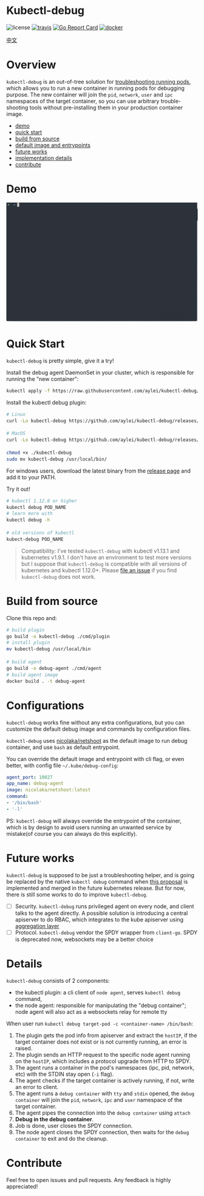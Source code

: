 # Kubectl-debug

![license](https://img.shields.io/hexpm/l/plug.svg)
[![travis](https://travis-ci.org/aylei/kubectl-debug.svg?branch=master)](https://travis-ci.org/aylei/kubectl-debug)
[![Go Report Card](https://goreportcard.com/badge/github.com/aylei/kubectl-debug)](https://goreportcard.com/report/github.com/aylei/kubectl-debug)
[![docker](https://img.shields.io/docker/pulls/aylei/debug-agent.svg)](https://hub.docker.com/r/aylei/debug-agent)

[中文](./docs/zh-cn.md)

# Overview

`kubectl-debug` is an out-of-tree solution for [troubleshooting running pods](https://github.com/kubernetes/community/blob/master/contributors/design-proposals/node/troubleshoot-running-pods.md), which allows you to run a new container in running pods for debugging purpose. The new container will join the `pid`, `network`, `user` and `ipc` namespaces of the target container, so you can use arbitrary trouble-shooting tools without pre-installing them in your production container image.

- [demo](#demo)
- [quick start](#quick-start)
- [build from source](#build-from-source)
- [default image and entrypoints](#default-image-and-entrypoint)
- [future works](#future-works)
- [implementation details](#details)
- [contribute](#contribute)

# Demo

![gif](./docs/kube-debug.gif)

# Quick Start

`kubectl-debug` is pretty simple, give it a try!

Install the debug agent DaemonSet in your cluster, which is responsible for running the "new container":

```bash
kubectl apply -f https://raw.githubusercontent.com/aylei/kubectl-debug/master/scripts/agent_daemonset.yml
```

Install the kubectl debug plugin:

```bash
# Linux
curl -Lo kubectl-debug https://github.com/aylei/kubectl-debug/releases/download/0.0.2/kubectl-debug_0.0.2_linux-amd64

# MacOS
curl -Lo kubectl-debug https://github.com/aylei/kubectl-debug/releases/download/0.0.2/kubectl-debug_0.0.2_macos-amd64

chmod +x ./kubectl-debug
sudo mv kubectl-debug /usr/local/bin/
```

For windows users, download the latest binary from the [release page](https://github.com/aylei/kubectl-debug/releases/tag/0.0.2) and add it to your PATH.

Try it out!
```bash
# kubectl 1.12.0 or higher
kubectl debug POD_NAME
# learn more with 
kubectl debug -h

# old versions of kubectl
kubect-debug POD_NAME
```

> Compatibility: I've tested `kubectl-debug` with kubectl v1.13.1 and kubernetes v1.9.1. I don't have an environment to test more versions but I suppose that `kubectl-debug` is compatible with all versions of kubernetes and kubectl 1.12.0+. Please [file an issue](https://github.com/aylei/kubectl-debug/issues/new) if you find `kubectl-debug` does not work.

# Build from source

Clone this repo and:
```bash
# build plugin
go build -o kubectl-debug ./cmd/plugin
# install plugin
mv kubectl-debug /usr/local/bin

# build agent
go build -o debug-agent ./cmd/agent
# build agent image
docker build . -t debug-agent
```

# Configurations

`kubectl-debug` works fine without any extra configurations, but you can customize the default debug image and commands by configuration files.

`kubectl-debug` uses [nicolaka/netshoot](https://github.com/nicolaka/netshoot) as the default image to run debug container, and use `bash` as default entrypoint.

You can override the default image and entrypoint with cli flag, or even better, with config file `~/.kube/debug-config`:

```yaml
agent_port: 10027
app_name: debug-agent
image: nicolaka/netshoot:latest
command:
- '/bin/bash'
- '-l'
```

PS: `kubectl-debug` will always override the entrypoint of the container, which is by design to avoid users running an unwanted service by mistake(of course you can always do this explicitly).

# Future works

`kubectl-debug` is supposed to be just a troubleshooting helper, and is going be replaced by the native `kubectl debug` command when [this proposal](https://github.com/kubernetes/community/blob/master/contributors/design-proposals/node/troubleshoot-running-pods.md) is implemented and merged in the future kubernetes release. But for now, there is still some works to do to improve `kubectl-debug`.

- [ ] Security. `kubectl-debug` runs privileged agent on every node, and client talks to the agent directly. A possible solution is introducing a central apiserver to do RBAC, which integrates to the kube apiserver using [aggregation layer](https://kubernetes.io/docs/concepts/extend-kubernetes/api-extension/apiserver-aggregation/)
- [ ] Protocol. `kubectl-debug` vendor the SPDY wrapper from `client-go`. SPDY is deprecated now, websockets may be a better choice

# Details

`kubectl-debug` consists of 2 components:

* the kubectl plugin: a cli client of `node agent`, serves `kubectl debug` command, 
* the node agent: responsible for manipulating the "debug container"; node agent will also act as a websockets relay for remote tty

When user run `kubectl debug target-pod -c <container-name> /bin/bash`:

1. The plugin gets the pod info from apiserver and extract the `hostIP`, if the target container does not exist or is not currently running, an error is raised.
2. The plugin sends an HTTP request to the specific node agent running on the `hostIP`, which includes a protocol upgrade from HTTP to SPDY.
3. The agent runs a container in the pod's namespaces (ipc, pid, network, etc) with the STDIN stay open (`-i` flag).
4. The agent checks if the target container is actively running, if not, write an error to client.
5. The agent runs a `debug container` with `tty` and `stdin` opened, the `debug container` will join the `pid`, `network`, `ipc` and `user` namespace of the target container.
6. The agent pipes the connection into the `debug container` using `attach`
7. **Debug in the debug container**.
8. Job is done, user closes the SPDY connection.
9. The node agent closes the SPDY connection, then waits for the `debug container` to exit and do the cleanup.

# Contribute

Feel free to open issues and pull requests. Any feedback is highly appreciated!
